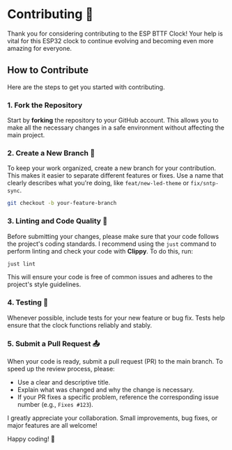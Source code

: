 # Contributing 🚀

Thank you for considering contributing to the ESP BTTF Clock! Your help is vital for this ESP32 clock to continue evolving and becoming even more amazing for everyone.

## How to Contribute

Here are the steps to get you started with contributing.

### 1. Fork the Repository

Start by **forking** the repository to your GitHub account. This allows you to make all the necessary changes in a safe environment without affecting the main project.

### 2. Create a New Branch 🌱

To keep your work organized, create a new branch for your contribution. This makes it easier to separate different features or fixes. Use a name that clearly describes what you're doing, like `feat/new-led-theme` or `fix/sntp-sync`.

```bash
git checkout -b your-feature-branch
```

### 3. Linting and Code Quality 🧹

Before submitting your changes, please make sure that your code follows the project's coding standards. I recommend using the `just` command to perform linting and check your code with **Clippy**. To do this, run:


```elixir
just lint
```

This will ensure your code is free of common issues and adheres to the project's style guidelines.

### 4. Testing 🧪

Whenever possible, include tests for your new feature or bug fix. Tests help ensure that the clock functions reliably and stably.

### 5. Submit a Pull Request 📤

When your code is ready, submit a pull request (PR) to the main branch. To speed up the review process, please:

- Use a clear and descriptive title.
- Explain what was changed and why the change is necessary.
- If your PR fixes a specific problem, reference the corresponding issue number (e.g., `Fixes #123`).

I greatly appreciate your collaboration. Small improvements, bug fixes, or major features are all welcome!

Happy coding! 🎉
